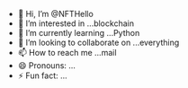 - 👋 Hi, I’m @NFTHello
- 👀 I’m interested in ...blockchain
- 🌱 I’m currently learning ...Python
- 💞️ I’m looking to collaborate on ...everything
- 📫 How to reach me ...mail
- 😄 Pronouns: ...
- ⚡ Fun fact: ...

<!---
NFTHello/NFTHello is a ✨ special ✨ repository because its `README.md` (this file) appears on your GitHub profile.
You can click the Preview link to take a look at your changes.
--->
